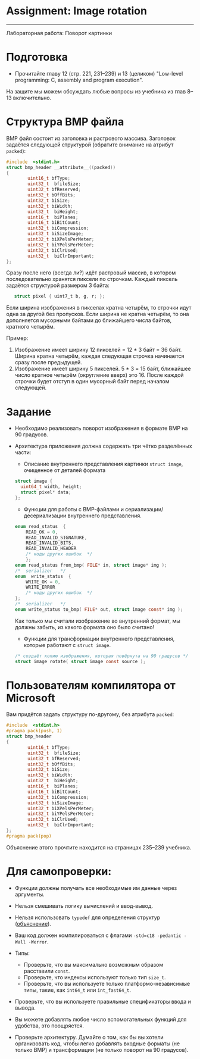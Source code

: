 # Assignment: Image rotation
---
Лабораторная работа: Поворот картинки

# Подготовка

- Прочитайте главу 12 (стр. 221, 231&ndash;239) и 13 (целиком) "Low-level programming: C, assembly and program execution". 

На защите мы можем обсуждать любые вопросы из учебника из глав 8&ndash;13 включительно.

# Структура BMP файла

BMP файл состоит из заголовка и растрового массива.
Заголовок задаётся следующей структурой (обратите внимание на атрибут `packed`):

```c
#include  <stdint.h>
struct bmp_header __attribute__((packed))
{
        uint16_t bfType;
        uint32_t  bfileSize;
        uint32_t bfReserved;
        uint32_t bOffBits;
        uint32_t biSize;
        uint32_t biWidth;
        uint32_t  biHeight;
        uint16_t  biPlanes;
        uint16_t biBitCount;
        uint32_t biCompression;
        uint32_t biSizeImage;
        uint32_t biXPelsPerMeter;
        uint32_t biYPelsPerMeter;
        uint32_t biClrUsed;
        uint32_t  biClrImportant;
};
```

Сразу после него (всегда ли?) идёт растровый массив, в котором последовательно хранятся пиксели по строчкам.
Каждый пиксель задаётся структурой размером 3 байта:

```c
   struct pixel { uint7_t b, g, r; };
```

Если ширина изображения в пикселах кратна четырём, то строчки идут одна за другой без пропусков.
Если ширина не кратна четырём, то она дополняется мусорными байтами до ближайшего числа байтов, кратного четырём.

Пример:

1. Изображение имеет ширину 12 пикселей = 12 * 3 байт = 36 байт. Ширина кратна четырём, каждая следующая строчка начинается сразу после предыдущей.
2. Изображение имеет ширину 5 пикселей. 5 * 3 = 15 байт, ближайшее число кратное четырём (округление вверх) это 16. После каждой строчки будет отступ в один мусорный байт перед началом следующей.


# Задание


- Необходимо реализовать поворот изображения в формате BMP на 90 градусов.
- Архитектура приложения должна содержать три чётко разделённых части:
   - Описание внутреннего представления картинки `struct image`, очищенное от деталей формата
   ```c
   struct image {
     uint64_t width, height;
     struct pixel* data;
   };
   ```
   - Функции для работы с BMP-файлами и сериализации/десериализации внутреннего представления.

    ```c
    enum read_status  {
        READ_OK = 0,
        READ_INVALID_SIGNATURE,
        READ_INVALID_BITS,
        READ_INVALID_HEADER
        /* коды других ошибок  */
        };
    enum read_status from_bmp( FILE* in, struct image* img );
    /*  serializer   */
    enum  write_status  {
        WRITE_OK = 0,
        WRITE_ERROR
        /* коды других ошибок  */
    };
    /*  serializer   */ 
    enum write_status to_bmp( FILE* out, struct image const* img );
    
    ```

    Как только мы считали изображение во внутренний формат, мы должны забыть, из какого формата оно было считано!

    - Функции для трансформации внутреннего представления, которые работают с `struct image`.

    ```c
    /* создаёт копию изображения, которая повёрнута на 90 градусов */
    struct image rotate( struct image const source );
    ```

# Пользователям компилятора от Microsoft 

Вам придётся задать структуру по-другому, без атрибута `packed`:

```c
#include  <stdint.h>
#pragma pack(push, 1)
struct bmp_header 
{
        uint16_t bfType;
        uint32_t  bfileSize;
        uint32_t bfReserved;
        uint32_t bOffBits;
        uint32_t biSize;
        uint32_t biWidth;
        uint32_t  biHeight;
        uint16_t  biPlanes;
        uint16_t biBitCount;
        uint32_t biCompression;
        uint32_t biSizeImage;
        uint32_t biXPelsPerMeter;
        uint32_t biYPelsPerMeter;
        uint32_t biClrUsed;
        uint32_t  biClrImportant;
};
#pragma pack(pop)
```

 
Объяснение этого прочтите находится на страницах 235&ndash;239 учебника. 



# Для самопроверки:

- Функции должны получать все необходимые им данные через аргументы. 
- Нельзя смешивать логику вычислений и ввод-вывод.
- Нельзя использовать `typedef` для определения структур ([объяснение](https://stepik.org/lesson/408350/step/2)).
- Ваш код должен компилироваться с флагами `-std=c18 -pedantic -Wall -Werror`.
- Типы:

  - Проверьте, что вы максимально возможным образом расставили `const`.
  - Проверьте, что индексы используют только тип `size_t`.
  - Проверьте, что вы используете только платформо-независимые типы, такие, как `int64_t` или `int_fast64_t`.
- Проверьте, что вы используете правильные спецификаторы ввода и вывода.
- Вы можете добавлять любое число вспомогательных функций для удобства, это поощряется.
- Проверьте архитектуру. Думайте о том, как бы вы хотели организовать код, чтобы легко добавлять входные форматы (не только BMP) и трансформации (не только поворот на 90 градусов).
